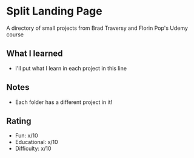 # Split Landing Page

A directory of small projects from Brad Traversy and Florin Pop's Udemy course

## What I learned

- I'll put what I learn in each project in this line

## Notes

- Each folder has a different project in it!

## Rating

- Fun: x/10
- Educational: x/10
- Difficulty: x/10
